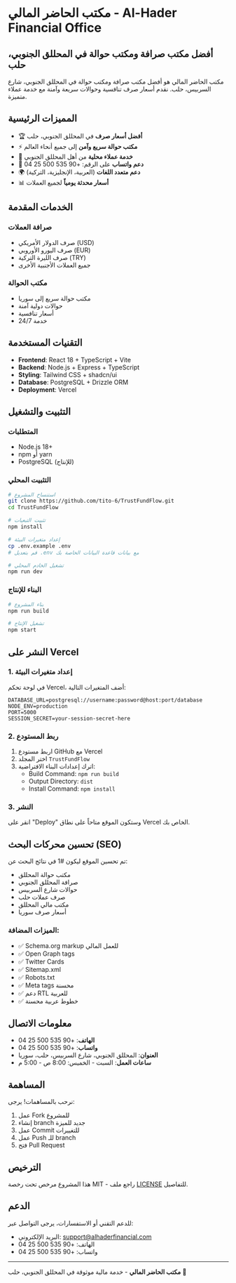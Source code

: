 # مكتب الحاضر المالي - Al-Hader Financial Office

## أفضل مكتب صرافة ومكتب حوالة في المحللق الجنوبي، حلب

مكتب الحاضر المالي هو أفضل مكتب صرافة ومكتب حوالة في المحللق الجنوبي، شارع السربيس، حلب. نقدم أسعار صرف تنافسية وحوالات سريعة وآمنة مع خدمة عملاء متميزة.

## المميزات الرئيسية

- 🏆 **أفضل أسعار صرف** في المحللق الجنوبي، حلب
- ⚡ **مكتب حوالة سريع وآمن** إلى جميع أنحاء العالم
- 🎯 **خدمة عملاء محلية** من أهل المحللق الجنوبي
- 📱 **دعم واتساب** على الرقم: +90 535 500 25 04
- 🌍 **دعم متعدد اللغات** (العربية، الإنجليزية، التركية)
- 📊 **أسعار محدثة يومياً** لجميع العملات

## الخدمات المقدمة

### صرافة العملات
- صرف الدولار الأمريكي (USD)
- صرف اليورو الأوروبي (EUR)
- صرف الليرة التركية (TRY)
- جميع العملات الأجنبية الأخرى

### مكتب الحوالة
- مكتب حوالة سريع إلى سوريا
- حوالات دولية آمنة
- أسعار تنافسية
- خدمة 24/7

## التقنيات المستخدمة

- **Frontend**: React 18 + TypeScript + Vite
- **Backend**: Node.js + Express + TypeScript
- **Styling**: Tailwind CSS + shadcn/ui
- **Database**: PostgreSQL + Drizzle ORM
- **Deployment**: Vercel

## التثبيت والتشغيل

### المتطلبات
- Node.js 18+
- npm أو yarn
- PostgreSQL (للإنتاج)

### التثبيت المحلي

```bash
# استنساخ المشروع
git clone https://github.com/tito-6/TrustFundFlow.git
cd TrustFundFlow

# تثبيت التبعيات
npm install

# إعداد متغيرات البيئة
cp .env.example .env
# قم بتعديل .env مع بيانات قاعدة البيانات الخاصة بك

# تشغيل الخادم المحلي
npm run dev
```

### البناء للإنتاج

```bash
# بناء المشروع
npm run build

# تشغيل الإنتاج
npm start
```

## النشر على Vercel

### 1. إعداد متغيرات البيئة

في لوحة تحكم Vercel، أضف المتغيرات التالية:

```
DATABASE_URL=postgresql://username:password@host:port/database
NODE_ENV=production
PORT=5000
SESSION_SECRET=your-session-secret-here
```

### 2. ربط المستودع

1. اربط مستودع GitHub مع Vercel
2. اختر المجلد `TrustFundFlow`
3. اترك إعدادات البناء الافتراضية:
   - Build Command: `npm run build`
   - Output Directory: `dist`
   - Install Command: `npm install`

### 3. النشر

انقر على "Deploy" وستكون الموقع متاحاً على نطاق Vercel الخاص بك.

## تحسين محركات البحث (SEO)

تم تحسين الموقع ليكون #1 في نتائج البحث عن:
- مكتب حوالة المحللق
- صرافة المحللق الجنوبي
- حوالات شارع السربيس
- صرف عملات حلب
- مكتب مالي المحللق
- أسعار صرف سوريا

### الميزات المضافة:
- ✅ Schema.org markup للعمل المالي
- ✅ Open Graph tags
- ✅ Twitter Cards
- ✅ Sitemap.xml
- ✅ Robots.txt
- ✅ Meta tags محسنة
- ✅ دعم RTL للعربية
- ✅ خطوط عربية محسنة

## معلومات الاتصال

- **الهاتف**: +90 535 500 25 04
- **واتساب**: +90 535 500 25 04
- **العنوان**: المحللق الجنوبي، شارع السربيس، حلب، سوريا
- **ساعات العمل**: السبت - الخميس: 8:00 ص - 5:00 م

## المساهمة

نرحب بالمساهمات! يرجى:

1. عمل Fork للمشروع
2. إنشاء branch جديد للميزة
3. عمل Commit للتغييرات
4. عمل Push للـ branch
5. فتح Pull Request

## الترخيص

هذا المشروع مرخص تحت رخصة MIT - راجع ملف [LICENSE](LICENSE) للتفاصيل.

## الدعم

للدعم التقني أو الاستفسارات، يرجى التواصل عبر:
- البريد الإلكتروني: support@alhaderfinancial.com
- الهاتف: +90 535 500 25 04
- واتساب: +90 535 500 25 04

---

**مكتب الحاضر المالي** - خدمة مالية موثوقة في المحللق الجنوبي، حلب 🏦
